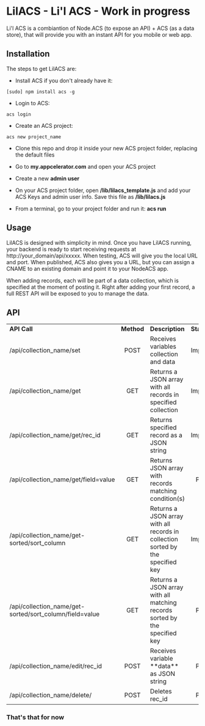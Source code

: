 # LilACS - Li'l ACS - Work in progress

Li'l ACS is a combiantion of Node.ACS (to expose an API) + ACS (as a data store), that will provide you with an instant API for you mobile or web app.

## Installation

The steps to get LilACS are:

* Install ACS if you don't already have it: 

```
[sudo] npm install acs -g
```
* Login to ACS: 

```
acs login
```
* Create an ACS project: 

```
acs new project_name
```

* Clone this repo and drop it inside your new ACS project folder, replacing the default files

* Go to **my.appcelerator.com** and open your ACS project

* Create a new **admin user**

* On your ACS project folder, open **/lib/lilacs_template.js** and add your ACS 
Keys and admin user info.  Save this file as **/lib/lilacs.js**

* From a terminal, go to your project folder and run it: **acs run**


## Usage
LilACS is designed with simplicity in mind.  Once you have LilACS running, your backend is ready to start receiving requests at http://your_domain/api/xxxxx.  When testing, ACS will give you the local URL and port.  When published, ACS also gives you a URL, but you can assign a CNAME to an existing domain and point it to your NodeACS app.  

When adding records, each will be part of a data collection, which is specified at the moment of posting it.  Right after adding your first record, a full REST API will be exposed to you to manage the data.

## API


<table>
    <tr>
        <td><b>API Call</b></td>
        <td><b>Method</b></td>
        <td><b>Description</b></td>
        <td><b>Status</b></td>
    </tr>
    <tr>
        <td>/api/collection_name/set</td>
        <td align="center">POST</td>
        <td>Receives variables collection and data</td>
        <td align="center">Implemented</td>
    </tr>
    <tr>
        <td>/api/collection_name/get</td>
        <td align="center">GET</td>
        <td>Returns a JSON array with all records in specified collection </td>
        <td align="center">Implemented</td>
    </tr>
    <tr>
        <td>/api/collection_name/get/rec_id</td>
        <td align="center">GET</td>
        <td>Returns specified record as a JSON string</td>
        <td align="center">Implemented</td>
    </tr>
    <tr>
        <td>/api/collection_name/get/field=value</td>
        <td align="center">GET</td>
        <td>Returns JSON array with records matching condition(s)</td>
        <td align="center">Proposed</td>
    </tr>
    <tr>
        <td>/api/collection_name/get-sorted/sort_column</td>
        <td align="center">GET</td>
        <td>Returns a JSON array with all records in collection sorted by the specified key</td>
        <td align="center">Impelmented</td>
    </tr>
    <tr>
        <td>/api/collection_name/get-sorted/sort_column/field=value</td>
        <td align="center">GET</td>
        <td>Returns a JSON array with all matching records sorted by the specified key</td>
        <td align="center">Proposed</td>
    </tr>
    <tr>
        <td>/api/collection_name/edit/rec_id</td>
        <td align="center">POST</td>
        <td>Receives variable **data** as JSON string</td>
        <td align="center">Proposed</td>
    </tr>
    <tr>
        <td>/api/collection_name/delete/</td>
        <td align="center">POST</td>
        <td>Deletes rec_id</td>
        <td align="center">Proposed</td>
    </tr>
</table>


### That's that for now

